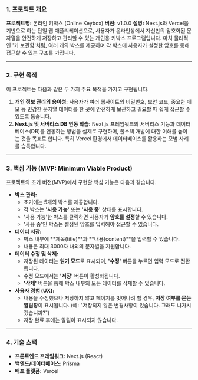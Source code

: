 ### **1. 프로젝트 개요**

**프로젝트명:** 온라인 키박스 (Online Keybox)
**버전:** v1.0.0
**설명:** Next.js와 Vercel을 기반으로 하는 단일 웹 애플리케이션으로, 사용자가 온라인상에서 자신만의 암호화된 문자열을 안전하게 저장하고 관리할 수 있는 개인용 키박스 프로그램입니다. 마치 물리적인 '키 보관함'처럼, 여러 개의 박스를 제공하며 각 박스에 사용자가 설정한 암호를 통해 접근할 수 있는 구조를 가집니다.

-----

### **2. 구현 목적**

이 프로젝트는 다음과 같은 두 가지 주요 목적을 가지고 구현됩니다.

1.  **개인 정보 관리의 용이성:** 사용자가 여러 웹사이트의 비밀번호, 보안 코드, 중요한 메모 등 민감한 문자열 데이터를 한 곳에 안전하게 보관하고 필요할 때 쉽게 접근할 수 있도록 돕습니다.
2.  **Next.js 및 서버리스 DB 연동 학습:** Next.js 프레임워크의 서버리스 기능과 데이터베이스(DB)를 연동하는 방법을 실제로 구현하며, 풀스택 개발에 대한 이해를 높이는 것을 목표로 합니다. 특히 Vercel 환경에서 데이터베이스를 활용하는 모범 사례를 습득합니다.

-----

### **3. 핵심 기능 (MVP: Minimum Viable Product)**

프로젝트의 초기 버전(MVP)에서 구현할 핵심 기능은 다음과 같습니다.

  * **박스 관리:**
      * 초기에는 5개의 박스를 제공합니다.
      * 각 박스는 **'사용 가능'** 또는 **'사용 중'** 상태를 표시합니다.
      * '사용 가능'한 박스를 클릭하면 사용자가 **암호를 설정**할 수 있습니다.
      * '사용 중'인 박스는 설정된 암호를 입력해야 접근할 수 있습니다.
  * **데이터 저장:**
      * 박스 내부에 \*\*제목(title)\*\*과 \*\*내용(content)\*\*을 입력할 수 있습니다.
      * 내용은 최대 3000자 내외의 문자열을 지원합니다.
  * **데이터 수정 및 삭제:**
      * 저장된 데이터는 **읽기 모드**로 표시되며, **'수정'** 버튼을 누르면 입력 모드로 전환됩니다.
      * 수정 모드에서는 **'저장'** 버튼이 활성화됩니다.
      * **'삭제'** 버튼을 통해 박스 내부의 모든 데이터를 삭제할 수 있습니다.
  * **사용자 경험 (UX):**
      * 내용을 수정했으나 저장하지 않고 페이지를 벗어나려 할 경우, **저장 여부를 묻는 알림창**이 표시됩니다. (예: "저장되지 않은 변경사항이 있습니다. 그래도 나가시겠습니까?")
      * 저장 완료 후에는 알림이 표시되지 않습니다.

-----

### **4. 기술 스택**

  * **프론트엔드 프레임워크:** Next.js (React)
  * **백엔드/데이터베이스:** Prisma
  * **배포 플랫폼:** Vercel